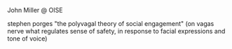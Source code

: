 John Miller @ OISE

stephen porges "the polyvagal theory of social engagement" (on vagas nerve what regulates sense of safety, in response to facial expressions and tone of voice)